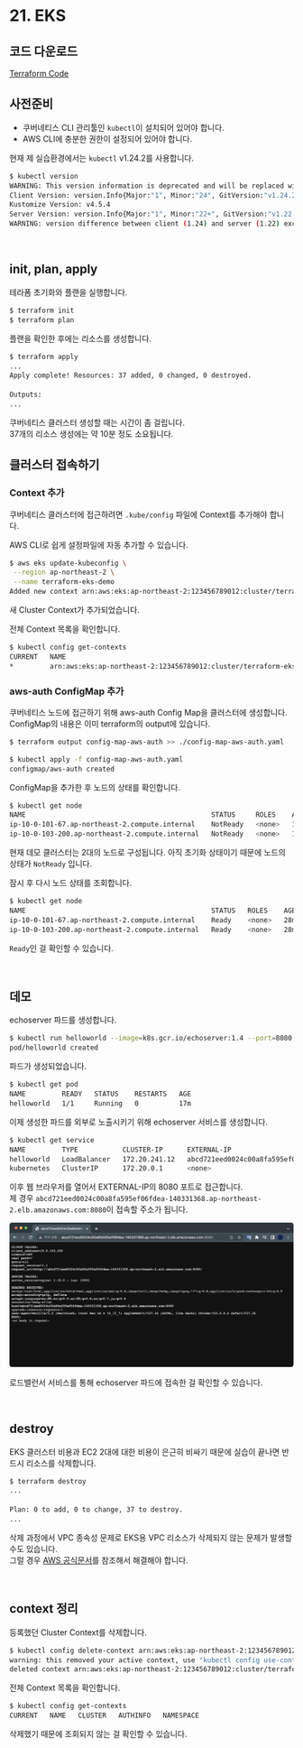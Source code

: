 # 21. EKS

## 코드 다운로드

[Terraform Code](./code/)

## 사전준비

- 쿠버네티스 CLI 관리툴인 `kubectl`이 설치되어 있어야 합니다.
- AWS CLI에 충분한 권한이 설정되어 있어야 합니다.

현재 제 실습환경에서는 `kubectl` v1.24.2를 사용합니다.

```bash
$ kubectl version
WARNING: This version information is deprecated and will be replaced with the output from kubectl version --short.  Use --output=yaml|json to get the full version.
Client Version: version.Info{Major:"1", Minor:"24", GitVersion:"v1.24.2", GitCommit:"f66044f4361b9f1f96f0053dd46cb7dce5e990a8", GitTreeState:"clean", BuildDate:"2022-06-15T14:14:10Z", GoVersion:"go1.18.3", Compiler:"gc", Platform:"darwin/arm64"}
Kustomize Version: v4.5.4
Server Version: version.Info{Major:"1", Minor:"22+", GitVersion:"v1.22.9-eks-a64ea69", GitCommit:"540410f9a2e24b7a2a870ebfacb3212744b5f878", GitTreeState:"clean", BuildDate:"2022-05-12T19:15:31Z", GoVersion:"go1.16.15", Compiler:"gc", Platform:"linux/amd64"}
WARNING: version difference between client (1.24) and server (1.22) exceeds the supported minor version skew of +/-1
```

&nbsp;

## init, plan, apply

테라폼 초기화와 플랜을 실행합니다.

```bash
$ terraform init
$ terraform plan
```

플랜을 확인한 후에는 리소스를 생성합니다.

```bash
$ terraform apply
...
Apply complete! Resources: 37 added, 0 changed, 0 destroyed.

Outputs:
...
```

쿠버네티스 클러스터 생성할 때는 시간이 좀 걸립니다.  
37개의 리소스 생성에는 약 10분 정도 소요됩니다.

## 클러스터 접속하기

### Context 추가

쿠버네티스 클러스터에 접근하려면 `.kube/config` 파일에 Context를 추가해야 합니다.

AWS CLI로 쉽게 설정파일에 자동 추가할 수 있습니다.

```bash
$ aws eks update-kubeconfig \
 --region ap-northeast-2 \
 --name terraform-eks-demo
Added new context arn:aws:eks:ap-northeast-2:123456789012:cluster/terraform-eks-demo to /Users/steve/.kube/config
```

새 Cluster Context가 추가되었습니다.

전체 Context 목록을 확인합니다.

```bash
$ kubectl config get-contexts
CURRENT   NAME                                                                 CLUSTER                                                              AUTHINFO                                                             NAMESPACE
*         arn:aws:eks:ap-northeast-2:123456789012:cluster/terraform-eks-demo   arn:aws:eks:ap-northeast-2:123456789012:cluster/terraform-eks-demo   arn:aws:eks:ap-northeast-2:123456789012:cluster/terraform-eks-demo
```

### aws-auth ConfigMap 추가

쿠버네티스 노드에 접근하기 위해 aws-auth Config Map을 클러스터에 생성합니다.  
ConfigMap의 내용은 이미 terraform의 output에 있습니다.

```bash
$ terraform output config-map-aws-auth >> ./config-map-aws-auth.yaml
```

```bash
$ kubectl apply -f config-map-aws-auth.yaml
configmap/aws-auth created
```

ConfigMap을 추가한 후 노드의 상태를 확인합니다.

```bash
$ kubectl get node
NAME                                              STATUS     ROLES    AGE   VERSION
ip-10-0-101-67.ap-northeast-2.compute.internal    NotReady   <none>   17s   v1.22.9-eks-810597c
ip-10-0-103-200.ap-northeast-2.compute.internal   NotReady   <none>   17s   v1.22.9-eks-810597c
```

현재 데모 클러스터는 2대의 노드로 구성됩니다. 아직 초기화 상태이기 때문에 노드의 상태가 `NotReady` 입니다.

잠시 후 다시 노드 상태를 조회합니다.

```bash
$ kubectl get node
NAME                                              STATUS   ROLES    AGE   VERSION
ip-10-0-101-67.ap-northeast-2.compute.internal    Ready    <none>   28m   v1.22.9-eks-810597c
ip-10-0-103-200.ap-northeast-2.compute.internal   Ready    <none>   28m   v1.22.9-eks-810597c
```

`Ready`인 걸 확인할 수 있습니다.

&nbsp;

## 데모

echoserver 파드를 생성합니다.

```bash
$ kubectl run helloworld --image=k8s.gcr.io/echoserver:1.4 --port=8080
pod/helloworld created
```

파드가 생성되었습니다.

```bash
$ kubectl get pod
NAME         READY   STATUS    RESTARTS   AGE
helloworld   1/1     Running   0          17m
```

이제 생성한 파드를 외부로 노출시키기 위해 echoserver 서비스를 생성합니다.

```bash
$ kubectl get service                              
NAME         TYPE           CLUSTER-IP      EXTERNAL-IP                                                                   PORT(S)          AGE
helloworld   LoadBalancer   172.20.241.12   abcd721eed0024c00a8fa595ef06fdea-140331368.ap-northeast-2.elb.amazonaws.com   8080:31420/TCP   6s
kubernetes   ClusterIP      172.20.0.1      <none>                                                                        443/TCP          17m
```

이후 웹 브라우저를 열어서 EXTERNAL-IP의 8080 포트로 접근합니다.  
제 경우 `abcd721eed0024c00a8fa595ef06fdea-140331368.ap-northeast-2.elb.amazonaws.com:8080`이 접속할 주소가 됩니다.

![echoserver demo page](./1.png)

로드밸런서 서비스를 통해 echoserver 파드에 접속한 걸 확인할 수 있습니다.

&nbsp;

## destroy

EKS 클러스터 비용과 EC2 2대에 대한 비용이 은근히 비싸기 때문에 실습이 끝나면 반드시 리소스를 삭제합니다.

```bash
$ terraform destroy
...

Plan: 0 to add, 0 to change, 37 to destroy.
...
```

삭제 과정에서 VPC 종속성 문제로 EKS용 VPC 리소스가 삭제되지 않는 문제가 발생할 수도 있습니다.  
그럴 경우 [AWS 공식문서](https://aws.amazon.com/ko/premiumsupport/knowledge-center/troubleshoot-dependency-error-delete-vpc/)를 참조해서 해결해야 합니다.

&nbsp;

## context 정리

등록했던 Cluster Context를 삭제합니다.

```bash
$ kubectl config delete-context arn:aws:eks:ap-northeast-2:123456789012:cluster/terraform-eks-demo
warning: this removed your active context, use "kubectl config use-context" to select a different one
deleted context arn:aws:eks:ap-northeast-2:123456789012:cluster/terraform-eks-demo from /Users/steve/.kube/config
```

전체 Context 목록을 확인합니다.

```bash
$ kubectl config get-contexts
CURRENT   NAME   CLUSTER   AUTHINFO   NAMESPACE
```

삭제했기 때문에 조회되지 않는 걸 확인할 수 있습니다.
